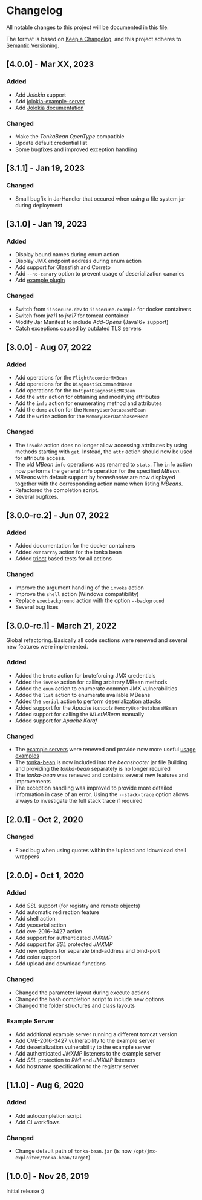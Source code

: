 # Changelog

All notable changes to this project will be documented in this file.

The format is based on [Keep a Changelog](https://keepachangelog.com/en/1.0.0/),
and this project adheres to [Semantic Versioning](https://semver.org/spec/v2.0.0.html).


## [4.0.0] - Mar XX, 2023

### Added

* Add *Jolokia* support
* Add [jolokia-example-server](https://github.com/qtc-de/beanshooter/pkgs/container/beanshooter%2Fjolokia-example-server)
* Add [Jolokia documentation](/docs/jolokia.md)

### Changed

* Make the *TonkaBean* *OpenType* compatible
* Update default credential list
* Some bugfixes and improved exception handling


## [3.1.1] - Jan 19, 2023

### Changed

* Small bugfix in JarHandler that occured when using a file system jar during deployment


## [3.1.0] - Jan 19, 2023

### Added

* Display bound names during enum action
* Display JMX endpoint address during enum action
* Add support for Glassfish and Correto
* Add `--no-canary` option to prevent usage of deserialization canaries
* Add [example plugin](/plugins)

### Changed

* Switch from `iinsecure.dev` to `iinsecure.example` for docker containers
* Switch from *jre11* to *jre17* for tomcat container
* Modify Jar Manifest to include *Add-Opens* (Java16+ support)
* Catch exceptions caused by outdated TLS servers 


## [3.0.0] - Aug 07, 2022

### Added

* Add operations for the `FlightRecorderMXBean`
* Add operations for the `DiagnosticCommandMBean`
* Add operations for the `HotSpotDiagnosticMXBean`
* Add the `attr` action for obtaining and modifying attributes
* Add the `info` action for enumerating method and attributes
* Add the `dump` action for the `MemoryUserDatabaseMBean`
* Add the `write` action for the `MemoryUserDatabaseMBean`

### Changed

* The `invoke` action does no longer allow accessing attributes by using methods starting
  with `get`. Instead, the `attr` action should now be used for attribute access.
* The old *MBean* `info` operations was renamed to `stats`. The `info` action now performs
  the general `info` operation for the specified *MBean*.
* *MBeans* with default support by *beanshooter* are now displayed together with the
  corresponding action name when listing *MBeans*.
* Refactored the completion script.
* Several bugfixes.


## [3.0.0-rc.2] - Jun 07, 2022

### Added

* Added documentation for the docker containers
* Added `execarray` action for the tonka bean
* Added [tricot](https://github.com/qtc-de/tricot) based tests for all actions

### Changed

* Improve the argument handling of the `invoke` action
* Improve the `shell` action (Windows compatibility)
* Replace `execbackground` action with the option `--background`
* Several bug fixes


## [3.0.0-rc.1] - March 21, 2022

Global refactoring. Basically all code sections were renewed and several new features
were implemented.

### Added

* Added the `brute` action for bruteforcing JMX credentials
* Added the `invoke` action for calling arbitrary MBean methods
* Added the `enum` action to enumerate common JMX vulnerabilities
* Added the `list` action to enumerate available MBeans
* Added the `serial` action to perform deserialization attacks
* Added support for the *Apache tomcats* `MemoryUserDatabaseMBean`
* Added support for calling the *MLetMBean* manually
* Added support for *Apache Karaf*

### Changed

* The [example servers]() were renewed and provide now more useful
  [usage examples]()
* The [tonka-bean]() is now included into the *beanshooter* jar file
  Building and providing the *tonka-bean* separately is no longer required
* The *tonka-bean* was renewed and contains several new features and improvements
* The exception handling was improved to provide more detailed information
  in case of an error. Using the `--stack-trace` option allows always to
  investigate the full stack trace if required


## [2.0.1] - Oct 2, 2020

### Changed

* Fixed bug when using quotes within the !upload and !download shell wrappers


## [2.0.0] - Oct 1, 2020

### Added

* Add *SSL* support (for registry and remote objects)
* Add automatic redirection feature
* Add shell action
* Add ysoserial action
* Add cve-2016-3427 action
* Add support for authenticated *JMXMP*
* Add support for *SSL* protected *JMXMP*
* Add new options for separate bind-address and bind-port
* Add color support
* Add upload and download functions

### Changed

* Changed the parameter layout during execute actions
* Changed the bash completion script to include new options
* Changed the folder structures and class layouts

### Example Server

* Add additional example server running a different tomcat version
* Add CVE-2016-3427 vulnerability to the example server
* Add deserialization vulnerability to the example server
* Add authenticated *JMXMP* listeners to the example server
* Add *SSL* protection to *RMI* and *JMXMP* listeners
* Add hostname specification to the registry server


## [1.1.0] - Aug 6, 2020

### Added

* Add autocompletion script
* Add CI workflows

### Changed

* Change default path of ``tonka-bean.jar`` (is now ``/opt/jmx-exploiter/tonka-bean/target``)


## [1.0.0] - Nov 26, 2019

Initial release :)
